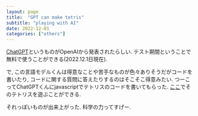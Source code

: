 ```yaml
---
layout: page
title:  "GPT can make tetris"
subtitle: "playing with AI"
date: 2022-12-01
categories: ["others"]
---
```


[ChatGPT](https://chat.openai.com/chat)というものがOpenAIから発表されたらしい. テスト期間ということで無料で使うことができる(2022.12.1日現在).

で, この言語モデルくんは得意なことや苦手なものが色々ありそうだがコードを書いたり, コードに関する質問に答えたりするのはそこそこ得意みたい. つーこってChatGPTくんにjavascriptでテトリスのコードを書いてもらった. [ここ](/toy/tetoris.html)でそのテトリスを遊ぶことができる.

それっぽいものが出来上がった. 科学の力ってすげー.